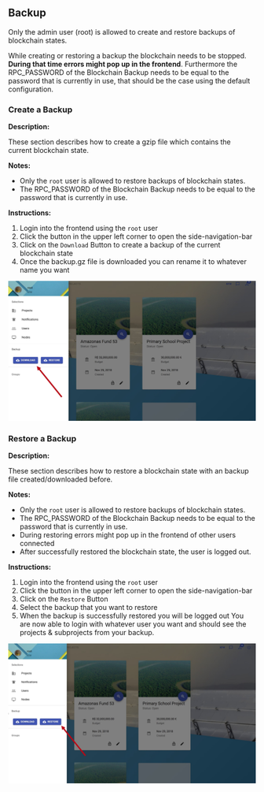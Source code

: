 ## Backup

Only the admin user (root) is allowed to create and restore backups of blockchain states.

While creating or restoring a backup the blockchain needs to be stopped. **During that time errors might pop up in the frontend**. Furthermore the RPC_PASSWORD of the Blockchain Backup needs to be equal to the password that is currently in use, that should be the case using the default configuration.

### Create a Backup

**Description:**

These section describes how to create a gzip file which contains the current blockchain state.

**Notes:**

- Only the `root` user is allowed to restore backups of blockchain states.
- The RPC_PASSWORD of the Blockchain Backup needs to be equal to the password that is currently in use.


**Instructions:**

1. Login into the frontend using the `root` user
1. Click the button in the upper left corner to open the side-navigation-bar
2. Click on the `Download` Button to create a backup of the current blockchain state
3. Once the backup.gz file is downloaded you can rename it to whatever name you want

![create backup](../uploads/Screenshots/create_backup.jpg)

### Restore a Backup

**Description:**

These section describes how to restore a blockchain state with an backup file created/downloaded before.

**Notes:**

- Only the `root` user is allowed to restore backups of blockchain states.
- The RPC_PASSWORD of the Blockchain Backup needs to be equal to the password that is currently in use.
- During restoring errors might pop up in the frontend of other users connected
- After successfully restored the blockchain state, the user is logged out.

**Instructions:**

1. Login into the frontend using the `root` user
1. Click the button in the upper left corner to open the side-navigation-bar
2. Click on the `Restore` Button
3. Select the backup that you want to restore
4. When the backup is successfully restored you will be logged out
    You are now able to login with whatever user you want and should see the projects & subprojects from your backup.

![restore backup](../uploads/Screenshots/restore_backup.jpg)
